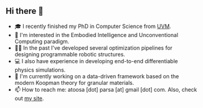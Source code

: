 ## Hi there 👋

<!--
**AtoosaParsa/AtoosaParsa** is a ✨ _special_ ✨ repository because its `README.md` (this file) appears on your GitHub profile.

Here are some ideas to get you started:

- 🔭 I’m currently working on ...
- 🌱 I’m currently learning ...
- 👯 I’m looking to collaborate on ...
- 🤔 I’m looking for help with ...
- 💬 Ask me about ...
- 📫 How to reach me: ...
- 😄 Pronouns: ...
- ⚡ Fun fact: ...
-->

- 🎓 I recently finished my PhD in Computer Science from [UVM](https://www.uvm.edu/cems/cs).
- 🌟 I'm interested in the Embodied Intelligence and Unconventional Computing paradigm.
- 👨‍💻 In the past I've developed several optimization pipelines for designing programmable robotic structures.
- 💻 I also have experience in developing end-to-end differentiable physics simulations.
- 🔭 I'm currently working on a data-driven framework based on the modern Koopman theory for granular materials.
- 📫 How to reach me: atoosa [dot] parsa [at] gmail [dot] com. Also, check out [my site](https://www.atoosaparsa.com/).
